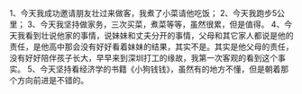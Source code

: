 1、今天我成功邀请朋友壮过来做客，我煮了小菜请他吃饭；
2、今天我跑步5公里；
3、今天我坚持做家务，三次买菜，煮菜等等，虽然很累，但是值得。
4、今天我看到壮说他家的事情，说妹妹和丈夫分开的事情，父母和其它家人都说是他的责任，是他高中那会没有好好看着妹妹的结果，其实不是。其实是他父母的责任，没有好好陪伴孩子长大，早早来到深圳打工的缘故，我第一次客观的看到这个事实。
5、今天坚持看经济学的书籍《小狗钱钱》，虽然有的地方不懂，但是朝着那个方向前进是不错的。
